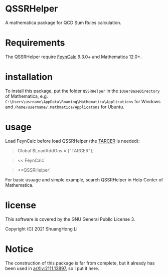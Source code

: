 # QSSRHelper
A mathematica package for QCD Sum Rules calculation.

# Requirements
The QSSRHelper require [FeynCalc](https://feyncalc.github.io/) 9.3.0+ and Mathematica 12.0+.

# installation
To install this package, put the folder `QSSRHelper` in the `$UserBaseDirectory` of Mathematica, e.g. `C:\Users\usrname\AppData\Roaming\Mathematica\Applications` for Windows and `/home/username/.Mathmatica/Applicatons` for Ubuntu.

# usage
Load FeynCalc before load QSSRHelper (the [TARCER](https://arxiv.org/pdf/hep-ph/9801383.pdf) is needed):
>Global`$LoadAddOns = {"TARCER"};

><< FeynCalc`

><<QSSRHelper`

For basic usuage and simple example, search QSSRHelper in Help Center of Mathematica.

# license
This software is covered by the GNU General Public License 3.

Copyright (C) 2021 ShuangHong Li

# Notice
The construction of this package is far from complete, but it already has been used in [arXiv:2111.13897](https://arxiv.org/abs/2111.13897), so I put it here.

